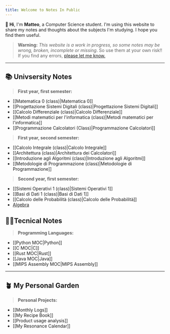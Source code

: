 ```yaml
---
title: Welcome to Notes In Public
---
```

👋 **Hi**, I'm **Matteo**, a Computer Science student. I'm using this website to share my notes and thoughts about the subjects I'm studying. I hope you find them useful.

>**Warning:** *This website is a work in progress, so some notes may be wrong, broken, incomplete or missing*. So use them at your own risk!! If you find any errors, [please let me know.](https://github.com/rimaout/Notes-In-Public/issues/new/choose)

---

## 📚 Univsersity Notes

>**First year, first semester:**
- [[Matematica 0 (class)|Matematica 0]]
- [[Progettazione Sistemi Digitali (class)|Progettazione Sistemi Digitali]]
- [[Calcolo Differenziale (class)|Calcolo Differenziale]]
- [[Metodi matematici per l'informatica (class)|Metodi matematici per l'informatica]]
- [[Programmazione Calcolatori (Class)|Programmazione Calcolatori]]

>**First year, second semester:**
- [[Calcolo Integrale (class)|Calcolo Integrale]]
- [[Architettura (class)|Architettura dei Calcolatori]]
- [[Introduzione agli Algoritmi (class)|Introduzione agli Algoritmi]]
- [[Metodologie di Programmazione (class)|Metodologie di Programmazione]]

>**Second year, first semester:**
- [[Sistemi Operativi 1 (class)|Sistemi Operativi 1]]
- [[Basi di Dati 1 (class)|Basi di Dati 1]]
- [[Calcolo delle Probabilità (class)|Calcolo delle Probabilità]]
- [Algebra](https://www.youtube.com/watch?v=dQw4w9WgXcQ)


## 👨‍💻Tecnical Notes

>**Programming  Languages:**
- [[Python MOC|Python]]
- [[C MOC|C]]
- [[Rust MOC|Rust]]
- [[Java MOC|Java]]
- [[MIPS Assembly MOC|MIPS Assembly]]

---

## 🪴 My Personal Garden

>**Personal Projects:**
- [[Monthly Logs]]
- [[My Recipe Book]]
- [[Product usage analysis]]
- [[My Resonance Calendar]]
